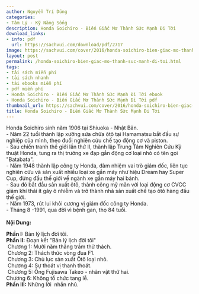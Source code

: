 ```yaml
---
author: Nguyễn Trí Dũng
categories:
- Tâm Lý - Kỹ Năng Sống
description: Honda Soichiro - Biến Giấc Mơ Thành Sức Mạnh Đi Tới
download_links:
- info: pdf
  url: https://sachvui.com/download/pdf/2717
image: https://sachvui.com/cover/2016/honda-soichiro-bien-giac-mo-thanh-suc-manh-di-toi-nguyen-tri-dung.jpg
layout: post
permalink: /honda-soichiro-bien-giac-mo-thanh-suc-manh-di-toi.html
tags:
- tải sách miễn phí
- tải sách nhanh
- tải ebooks miễn phí
- pdf miễn phí
- Honda Soichiro - Biến Giấc Mơ Thành Sức Mạnh Đi Tới ebook
- Honda Soichiro - Biến Giấc Mơ Thành Sức Mạnh Đi Tới pdf
thumbnail_url: https://sachvui.com/cover/2016/honda-soichiro-bien-giac-mo-thanh-suc-manh-di-toi-nguyen-tri-dung.jpg
title: Honda Soichiro - Biến Giấc Mơ Thành Sức Mạnh Đi Tới
---
```


 <div class="item-desc text-justify"> <p>Honda Soichiro sinh năm 1906 tại Shiuoka - Nhật Bản.<br>- Năm 22 tuổi thành lập xưởng sửa chữa ôtô tại Hamamatsu bắt đầu sự nghiệp của mình, theo đuổi nghiên cứu chế tạo động cơ và piston.<br>- Sau chiến tranh thế giới lần thứ II, thành lập Trung Tâm Nghiên Cứu Kỹ thuật Honda, tung ra thị trường xe đạp gắn động cơ loại nhỏ có tên gọi "Batabata".<br>- Năm 1948 thành lập công ty Honda, đảm nhiệm vai trò giám đốc, liên tục nghiên cứu và sản xuất nhiều loại xe gắn máy như hiệu Dream hay Super Cup, đứng đầu thế giới về ngành xe gắn máy hai bánh.<br>- Sau đó bắt đầu sản xuất ôtô, thành công mỹ mãn với loại động cơ CVCC giảm khí thải ít gây ô nhiễm và trở thành nhà sản xuất chế tạo ôtô hàng đầu thế giới.<br>- Năm 1973, rút lui khỏi cương vị giám đốc công ty Honda.<br>- Tháng 8 -1991, qua đời vì bệnh gan, thọ 84 tuổi.<br><br><strong>Nội Dung:</strong></p><p><strong>Phần I:</strong> Bản lý lịch đời tôi.<br><strong>Phần II:</strong> Đoạn kết "Bản lý lịch đời tôi"<br> Chương 1: Mười năm thăng trầm thử thách.<br> Chương 2: Thách thức vòng đua F1.<br> Chương 3: Chủ lực sản xuất Ôtô loại nhỏ.<br> Chương 4: Sự thoát vị thanh thoát.<br> Chương 5: Ông Fujisawa Takeo - nhân vật thứ hai.<br>Chương 6: Không tổ chức tang lễ.<br><strong>Phần III:</strong> Những lời  nhắn nhủ.</p> </div>